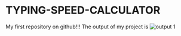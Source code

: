 # TYPING-SPEED-CALCULATOR
My first repository on github!!!
The output of my project is
![output 1](https://user-images.githubusercontent.com/111673084/202431013-244c66d3-d8f1-4ed9-85aa-63ac054ce6f9.jpg)

